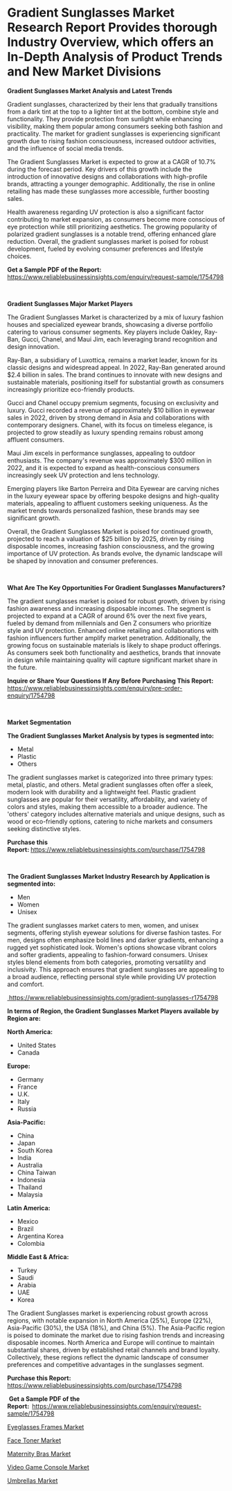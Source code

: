 <p><h1>Gradient Sunglasses Market Research Report Provides thorough Industry Overview, which offers an In-Depth Analysis of Product Trends and New Market Divisions</h1></p><p><strong>Gradient Sunglasses Market Analysis and Latest Trends</strong></p>
<p><p>Gradient sunglasses, characterized by their lens that gradually transitions from a dark tint at the top to a lighter tint at the bottom, combine style and functionality. They provide protection from sunlight while enhancing visibility, making them popular among consumers seeking both fashion and practicality. The market for gradient sunglasses is experiencing significant growth due to rising fashion consciousness, increased outdoor activities, and the influence of social media trends.</p><p>The Gradient Sunglasses Market is expected to grow at a CAGR of 10.7% during the forecast period. Key drivers of this growth include the introduction of innovative designs and collaborations with high-profile brands, attracting a younger demographic. Additionally, the rise in online retailing has made these sunglasses more accessible, further boosting sales.</p><p>Health awareness regarding UV protection is also a significant factor contributing to market expansion, as consumers become more conscious of eye protection while still prioritizing aesthetics. The growing popularity of polarized gradient sunglasses is a notable trend, offering enhanced glare reduction. Overall, the gradient sunglasses market is poised for robust development, fueled by evolving consumer preferences and lifestyle choices.</p></p>
<p><strong>Get a Sample PDF of the Report:&nbsp;</strong> <a href="https://www.reliablebusinessinsights.com/enquiry/request-sample/1754798?utm_campaign=116&utm_medium=2&utm_source=Github&utm_content=ia&utm_term=07022025&utm_id=gradient-sunglasses">https://www.reliablebusinessinsights.com/enquiry/request-sample/1754798</a></p>
<p>&nbsp;</p>
<p><strong>Gradient Sunglasses Major Market Players</strong></p>
<p><p>The Gradient Sunglasses Market is characterized by a mix of luxury fashion houses and specialized eyewear brands, showcasing a diverse portfolio catering to various consumer segments. Key players include Oakley, Ray-Ban, Gucci, Chanel, and Maui Jim, each leveraging brand recognition and design innovation.</p><p>Ray-Ban, a subsidiary of Luxottica, remains a market leader, known for its classic designs and widespread appeal. In 2022, Ray-Ban generated around $2.4 billion in sales. The brand continues to innovate with new designs and sustainable materials, positioning itself for substantial growth as consumers increasingly prioritize eco-friendly products.</p><p>Gucci and Chanel occupy premium segments, focusing on exclusivity and luxury. Gucci recorded a revenue of approximately $10 billion in eyewear sales in 2022, driven by strong demand in Asia and collaborations with contemporary designers. Chanel, with its focus on timeless elegance, is projected to grow steadily as luxury spending remains robust among affluent consumers.</p><p>Maui Jim excels in performance sunglasses, appealing to outdoor enthusiasts. The company's revenue was approximately $300 million in 2022, and it is expected to expand as health-conscious consumers increasingly seek UV protection and lens technology.</p><p>Emerging players like Barton Perreira and Dita Eyewear are carving niches in the luxury eyewear space by offering bespoke designs and high-quality materials, appealing to affluent customers seeking uniqueness. As the market trends towards personalized fashion, these brands may see significant growth.</p><p>Overall, the Gradient Sunglasses Market is poised for continued growth, projected to reach a valuation of $25 billion by 2025, driven by rising disposable incomes, increasing fashion consciousness, and the growing importance of UV protection. As brands evolve, the dynamic landscape will be shaped by innovation and consumer preferences.</p></p>
<p>&nbsp;</p>
<p><strong>What Are The Key Opportunities For Gradient Sunglasses Manufacturers?</strong></p>
<p><p>The gradient sunglasses market is poised for robust growth, driven by rising fashion awareness and increasing disposable incomes. The segment is projected to expand at a CAGR of around 6% over the next five years, fueled by demand from millennials and Gen Z consumers who prioritize style and UV protection. Enhanced online retailing and collaborations with fashion influencers further amplify market penetration. Additionally, the growing focus on sustainable materials is likely to shape product offerings. As consumers seek both functionality and aesthetics, brands that innovate in design while maintaining quality will capture significant market share in the future.</p></p>
<p><strong>Inquire or Share Your Questions If Any Before Purchasing This Report:</strong> <a href="https://www.reliablebusinessinsights.com/enquiry/pre-order-enquiry/1754798?utm_campaign=116&utm_medium=2&utm_source=Github&utm_content=ia&utm_term=07022025&utm_id=gradient-sunglasses">https://www.reliablebusinessinsights.com/enquiry/pre-order-enquiry/1754798</a></p>
<p>&nbsp;</p>
<p><strong>Market Segmentation</strong></p>
<p><strong>The Gradient Sunglasses Market Analysis by types is segmented into:</strong></p>
<p><ul><li>Metal</li><li>Plastic</li><li>Others</li></ul></p>
<p><p>The gradient sunglasses market is categorized into three primary types: metal, plastic, and others. Metal gradient sunglasses often offer a sleek, modern look with durability and a lightweight feel. Plastic gradient sunglasses are popular for their versatility, affordability, and variety of colors and styles, making them accessible to a broader audience. The 'others' category includes alternative materials and unique designs, such as wood or eco-friendly options, catering to niche markets and consumers seeking distinctive styles.</p></p>
<p><strong>Purchase this Report:&nbsp;</strong><a href="https://www.reliablebusinessinsights.com/purchase/1754798?utm_campaign=116&utm_medium=2&utm_source=Github&utm_content=ia&utm_term=07022025&utm_id=gradient-sunglasses">https://www.reliablebusinessinsights.com/purchase/1754798</a></p>
<p>&nbsp;</p>
<p><strong>The Gradient Sunglasses Market Industry Research by Application is segmented into:</strong></p>
<p><ul><li>Men</li><li>Women</li><li>Unisex</li></ul></p>
<p><p>The gradient sunglasses market caters to men, women, and unisex segments, offering stylish eyewear solutions for diverse fashion tastes. For men, designs often emphasize bold lines and darker gradients, enhancing a rugged yet sophisticated look. Women's options showcase vibrant colors and softer gradients, appealing to fashion-forward consumers. Unisex styles blend elements from both categories, promoting versatility and inclusivity. This approach ensures that gradient sunglasses are appealing to a broad audience, reflecting personal style while providing UV protection and comfort.</p></p>
<p><a href="https://www.reliablebusinessinsights.com/gradient-sunglasses-r1754798?utm_campaign=116&utm_medium=2&utm_source=Github&utm_content=ia&utm_term=07022025&utm_id=gradient-sunglasses">&nbsp;https://www.reliablebusinessinsights.com/gradient-sunglasses-r1754798</a></p>
<p><strong>In terms of Region, the Gradient Sunglasses Market Players available by Region are:</strong></p>
<p>
    <p> <strong> North America: </strong>
        <ul>
            <li>United States</li>
            <li>Canada</li>
        </ul>
        </p> 
    <p> <strong> Europe: </strong>
        <ul>
            <li>Germany</li>
            <li>France</li>
            <li>U.K.</li>
            <li>Italy</li>
            <li>Russia</li>
        </ul>
        </p> 
    <p> <strong> Asia-Pacific: </strong>
        <ul>
            <li>China</li>
            <li>Japan</li>
            <li>South Korea</li>
            <li>India</li>
            <li>Australia</li>
            <li>China Taiwan</li>
            <li>Indonesia</li>
            <li>Thailand</li>
            <li>Malaysia</li>
        </ul>
        </p> 
    <p> <strong> Latin America: </strong>
        <ul>
            <li>Mexico</li>
            <li>Brazil</li>
            <li>Argentina Korea</li>
            <li>Colombia</li>
        </ul>
        </p> 
    <p> <strong> Middle East & Africa: </strong>
        <ul>
            <li>Turkey</li>
            <li>Saudi</li>
            <li>Arabia</li>
            <li>UAE</li>
            <li>Korea</li>
        </ul>
    </p>
    </p>
<p><p>The Gradient Sunglasses market is experiencing robust growth across regions, with notable expansion in North America (25%), Europe (22%), Asia-Pacific (30%), the USA (18%), and China (5%). The Asia-Pacific region is poised to dominate the market due to rising fashion trends and increasing disposable incomes. North America and Europe will continue to maintain substantial shares, driven by established retail channels and brand loyalty. Collectively, these regions reflect the dynamic landscape of consumer preferences and competitive advantages in the sunglasses segment.</p></p>
<p><strong>Purchase this Report: </strong><a href="https://www.reliablebusinessinsights.com/purchase/1754798?utm_campaign=116&utm_medium=2&utm_source=Github&utm_content=ia&utm_term=07022025&utm_id=gradient-sunglasses">https://www.reliablebusinessinsights.com/purchase/1754798</a></p>
<p>&nbsp;<strong>Get a Sample PDF of the Report:&nbsp;&nbsp;</strong><a href="https://www.reliablebusinessinsights.com/enquiry/request-sample/1754798?utm_campaign=116&utm_medium=2&utm_source=Github&utm_content=ia&utm_term=07022025&utm_id=gradient-sunglasses">https://www.reliablebusinessinsights.com/enquiry/request-sample/1754798</a></p>
<p><strong></strong></p>
<p><p><a href="https://github.com/chongseney974/Market-Research-Report-List-1/blob/main/eyeglasses-frames-market.md?utm_campaign=116&utm_medium=2&utm_source=Github&utm_content=ia&utm_term=07022025&utm_id=gradient-sunglasses">Eyeglasses Frames Market</a></p><p><a href="https://github.com/lateshab69/Market-Research-Report-List-1/blob/main/face-toner-market.md?utm_campaign=116&utm_medium=2&utm_source=Github&utm_content=ia&utm_term=07022025&utm_id=gradient-sunglasses">Face Toner Market</a></p><p><a href="https://github.com/elvutedipela/Market-Research-Report-List-1/blob/main/maternity-bras-market.md?utm_campaign=116&utm_medium=2&utm_source=Github&utm_content=ia&utm_term=07022025&utm_id=gradient-sunglasses">Maternity Bras Market</a></p><p><a href="https://github.com/hedbomkrahe/Market-Research-Report-List-1/blob/main/video-game-console-market.md?utm_campaign=116&utm_medium=2&utm_source=Github&utm_content=ia&utm_term=07022025&utm_id=gradient-sunglasses">Video Game Console Market</a></p><p><a href="https://github.com/nkbaroga/Market-Research-Report-List-1/blob/main/umbrellas-market.md?utm_campaign=116&utm_medium=2&utm_source=Github&utm_content=ia&utm_term=07022025&utm_id=gradient-sunglasses">Umbrellas Market</a></p></p>